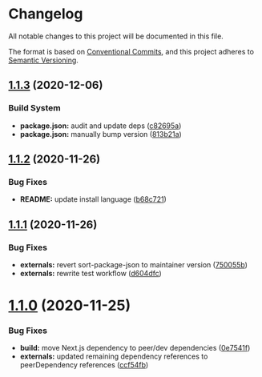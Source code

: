 # Changelog

All notable changes to this project will be documented in this file.

The format is based on [Conventional Commits][1], and this project adheres to
[Semantic Versioning][2].

## [1.1.3][3] (2020-12-06)

### Build System

- **package.json:** audit and update deps ([c82695a][4])
- **package.json:** manually bump version ([813b21a][5])

## [1.1.2][6] (2020-11-26)

### Bug Fixes

- **README:** update install language ([b68c721][7])

## [1.1.1][8] (2020-11-26)

### Bug Fixes

- **externals:** revert sort-package-json to maintainer version ([750055b][9])
- **externals:** rewrite test workflow ([d604dfc][10])

# [1.1.0][11] (2020-11-25)

### Bug Fixes

- **build:** move Next.js dependency to peer/dev dependencies ([0e7541f][12])
- **externals:** updated remaining dependency references to peerDependency
  references ([ccf54fb][13])

[1]: https://conventionalcommits.org
[2]: https://semver.org
[3]:
  https://github.com/Xunnamius/next-test-api-route-handler/compare/v1.1.2...v1.1.3
[4]:
  https://github.com/Xunnamius/next-test-api-route-handler/commit/c82695a8816b6cd5f0e11d09cc2f948a30a416e9
[5]:
  https://github.com/Xunnamius/next-test-api-route-handler/commit/813b21ad1e2c78594903b3a8f504f4460d8e506e
[6]:
  https://github.com/Xunnamius/next-test-api-route-handler/compare/v1.1.1...v1.1.2
[7]:
  https://github.com/Xunnamius/next-test-api-route-handler/commit/b68c721e5100baa883c7096e5cc4e81c1c60ed00
[8]:
  https://github.com/Xunnamius/next-test-api-route-handler/compare/v1.1.0...v1.1.1
[9]:
  https://github.com/Xunnamius/next-test-api-route-handler/commit/750055b92699fc7f1c06349ccdb0ddc0179f891a
[10]:
  https://github.com/Xunnamius/next-test-api-route-handler/commit/d604dfc39d2e77cbe1234b8349a2ecef81a9e54a
[11]:
  https://github.com/Xunnamius/next-test-api-route-handler/compare/v1.0.10...v1.1.0
[12]:
  https://github.com/Xunnamius/next-test-api-route-handler/commit/0e7541fbecd2e3bacc124f624bfca2b56ceeb89f
[13]:
  https://github.com/Xunnamius/next-test-api-route-handler/commit/ccf54fb480e35961647900d345149d3cd1cf60d8
